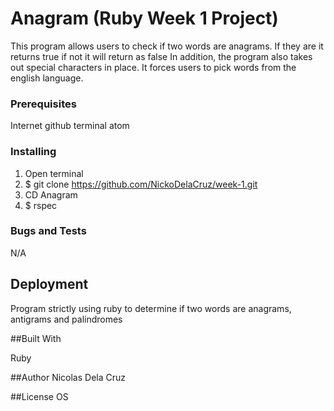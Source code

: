 # Anagram (Ruby Week 1 Project)

This program allows users to check if two words are anagrams.
If they are it returns true
if not it will return as false
In addition, the program also takes out special characters in place.
It forces users to pick words from the english language.

### Prerequisites
Internet
github
terminal
atom

### Installing
1. Open terminal
2. $ git clone https://github.com/NickoDelaCruz/week-1.git
3. CD Anagram
4. $ rspec

### Bugs and Tests
N/A

## Deployment
Program strictly using ruby to determine if two words are anagrams, antigrams and palindromes

##Built With

Ruby

##Author
Nicolas Dela Cruz


##License
OS
